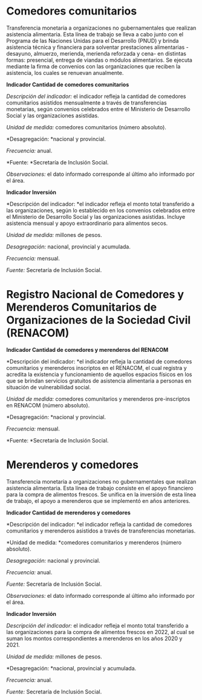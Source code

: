 # **Comedores comunitarios**


Transferencia monetaria a organizaciones no gubernamentales que realizan asistencia alimentaria. Esta línea de trabajo se lleva a cabo junto con el Programa de las Naciones Unidas para el Desarrollo (PNUD) y brinda asistencia técnica y financiera para solventar prestaciones alimentarias -desayuno, almuerzo, merienda, merienda reforzada y cena- en distintas formas: presencial, entrega de viandas o módulos alimentarios. Se ejecuta mediante la firma de convenios con las organizaciones que reciben la asistencia, los cuales se renuevan anualmente.


**Indicador Cantidad de comedores comunitarios**


*Descripción del indicador:* el indicador refleja la cantidad de comedores comunitarios asistidos mensualmente a través de transferencias monetarias, según convenios celebrados entre el Ministerio de Desarrollo Social y las organizaciones asistidas.

*Unidad de medida:* comedores comunitarios (número absoluto).

*Desagregación: *nacional y provincial.

*Frecuencia:* anual.

*Fuente: *Secretaría de Inclusión Social.

*Observaciones:* el dato informado corresponde al último año informado por el área.


**Indicador Inversión**

*Descripción del indicador: *el indicador refleja el monto total transferido a las organizaciones, según lo establecido en los convenios celebrados entre el Ministerio de Desarrollo Social y las organizaciones asistidas. Incluye asistencia mensual y apoyo extraordinario para alimentos secos.

*Unidad de medida:* millones de pesos.

*Desagregación:* nacional, provincial y acumulada.

*Frecuencia:* mensual.

*Fuente:* Secretaría de Inclusión Social.






# **Registro Nacional de Comedores y Merenderos Comunitarios de Organizaciones de la Sociedad Civil (RENACOM)**


**Indicador Cantidad de comedores y merenderos del RENACOM**

*Descripción del indicador: *el indicador refleja la cantidad de comedores comunitarios y merenderos inscriptos en el RENACOM, el cual registra y acredita la existencia y funcionamiento de aquellos espacios físicos en los que se brindan servicios gratuitos de asistencia alimentaria a personas en situación de vulnerabilidad social.

*Unidad de medida:* comedores comunitarios y merenderos pre-inscriptos en RENACOM (número absoluto).

*Desagregación: *nacional y provincial.

*Frecuencia:* mensual.

*Fuente: *Secretaría de Inclusión Social.






# **Merenderos y comedores**

Transferencia monetaria a organizaciones no gubernamentales que realizan asistencia alimentaria. Esta línea de trabajo consiste en  el apoyo financiero para la compra de alimentos frescos. Se unifica en la inversión de esta línea de trabajo, el apoyo a merenderos que se implementó en años anteriores.


**Indicador Cantidad de merenderos y comedores**

*Descripción del indicador: *el indicador refleja la cantidad de comedores comunitarios y merenderos asistidos a través de transferencias monetarias.

*Unidad de medida: *comedores comunitarios y merenderos (número absoluto).

*Desagregación:* nacional y provincial.

*Frecuencia:* anual.

*Fuente:* Secretaría de Inclusión Social.

*Observaciones:* el dato informado corresponde al último año informado por el área.

**Indicador Inversión**

*Descripción del indicador:* el indicador refleja el monto total transferido a las organizaciones para la compra de alimentos frescos en 2022, al cual se suman los montos correspondientes a merenderos en los años 2020 y 2021.

*Unidad de medida:* millones de pesos.

*Desagregación: *nacional, provincial y acumulada.

*Frecuencia:* anual.

*Fuente:* Secretaría de Inclusión Social.


